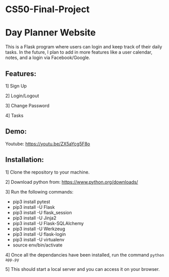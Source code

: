 # CS50-Final-Project

# Day Planner Website
This is a Flask program where users can login and keep track of their daily tasks. In the future, I plan to add in more features like a user calendar, notes, and a login via Facebook/Google.

## Features:
1] Sign Up

2] Login/Logout

3] Change Password

4] Tasks

## Demo:
Youtube: https://youtu.be/ZX5aYcg5F8o

## Installation:

1] Clone the repository to your machine.

2] Download python from: https://www.python.org/downloads/

3] Run the following commands:
  - pip3 install pytest
  - pip3 install -U Flask
  - pip3 install -U flask_session
  - pip3 install -U Jinja2
  - pip3 install -U Flask-SQLAlchemy
  - pip3 install -U Werkzeug
  - pip3 install -U flask-login
  - pip3 install -U virtualenv
  - source env/bin/activate

4] Once all the dependancies have been installed, run the command `python app.py`

5] This should start a local server and you can access it on your browser.
